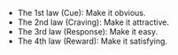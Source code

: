 - The 1st law (Cue): Make it obvious. 
- The 2nd law (Craving): Make it attractive. 
- The 3rd law (Response): Make it easy. 
- The 4th law (Reward): Make it satisfying.